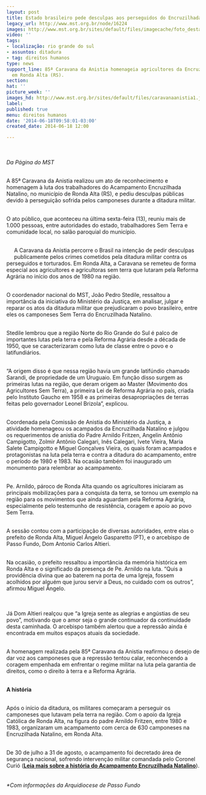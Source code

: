 ```yaml
---
layout: post
title: Estado brasileiro pede desculpas aos perseguidos do Encruzilhada Natalino
legacy_url: http://www.mst.org.br/node/16224
images: http://www.mst.org.br/sites/default/files/imagecache/foto_destaque/caravanaanistia1.jpg
video: ''
tags:
- localização: rio grande do sul
- assuntos: ditadura
- tag: direitos humanos
type: news
support_line: 85ª Caravana da Anistia homenageia agricultores da Encruzilhada Natalino,
  em Ronda Alta (RS).
section: 
hat: ''
picture_week: ''
images_hd: http://www.mst.org.br/sites/default/files/caravanaanistia1.jpg
label: 
published: true
menu: direitos humanos
date: '2014-06-18T09:58:01-03:00'
created_date: 2014-06-18 12:00

---
```

<p><img style="margin: 10px;" src="http://www.mst.org.br/sites/default/files/caravanaanistia1.jpg" alt=""></p><p><em>Da Página do MST</em></p><p><br>A 85ª Caravana da Anistia realizou um ato de reconhecimento e homenagem à luta dos trabalhadores do Acampamento Encruzilhada Natalino, no município de Ronda Alta (RS), e pediu desculpas públicas devido à perseguição sofrida pelos camponeses durante a ditadura militar.</p><p><br>O ato público, que aconteceu na última sexta-feira (13), reuniu mais de 1.000 pessoas, entre autoridades do estado, trabalhadores Sem Terra e comunidade local, no salão paroquial do município.</p><p><br><img style="margin: 10px; float: left;" src="http://www.mst.org.br/sites/default/files/caravanaanistia4.jpg" alt="">A Caravana da Anistia percorre o Brasil na intenção de pedir desculpas publicamente pelos crimes cometidos pela ditadura militar contra os perseguidos e torturados. Em Ronda Alta, a Caravana se remeteu de forma especial aos agricultores e agricultoras sem terra que lutaram pela Reforma Agrária no início dos anos de 1980 na região.</p><p><br>O coordenador nacional do MST, João Pedro Stedile, ressaltou a importância da iniciativa do Ministério da Justiça, em analisar, julgar e reparar os atos da ditadura militar que prejudicaram o povo brasileiro, entre eles os camponeses Sem Terra do Encruzilhada Natalino.</p><p><br>Stedile lembrou que a região Norte do Rio Grande do Sul é palco de importantes lutas pela terra e pela Reforma Agrária desde a década de 1950, que se caracterizaram como luta de classe entre o povo e o latifundiários.</p><p><br>“A origem disso é que nessa região havia um grande latifúndio chamado Sarandi, de propriedade de um Uruguaio. Em função disso surgem as primeiras lutas na região, que deram origem ao Master (Movimento dos Agricultores Sem Terra), a primeira Lei de Reforma Agrária no país, criada pelo Instituto Gaucho em 1958 e as primeiras desapropriações de terras feitas pelo governador Leonel Brizola”, explicou.</p><p><br><img style="margin: 10px; float: right;" src="http://www.mst.org.br/sites/default/files/caravanaanistia3.jpg" alt="">Coordenada pela Comissão de Anistia do Ministério da Justiça, a atividade homenageou os acampados da Encruzilhada Natalino e julgou os requerimentos de anistia do Padre Arnildo Fritzen, Angelin Antônio Campigotto, Zolmir Antônio Calegari, Inês Calegari, Ivete Vieira, Maria Salete Campigotto e Miguel Gonçalves Vieira, os quais foram acampados e protagonistas na luta pela terra e contra a ditadura do acampamento, entre o período de 1980 e 1983. Na ocasião também foi inaugurado um monumento para relembrar ao acampamento.</p><p><br>Pe. Arnildo, pároco de Ronda Alta quando os agricultores iniciaram as principais mobilizações para a conquista da terra, se tornou um exemplo na região para os movimentos que ainda aguardam pela Reforma Agrária, especialmente pelo testemunho de resistência, coragem e apoio ao povo Sem Terra.</p><p><br>A sessão contou com a participação de diversas autoridades, entre elas o prefeito de Ronda Alta, Miguel Ângelo Gasparetto (PT), e o arcebispo de Passo Fundo, Dom Antonio Carlos Altieri.</p><p><br>Na ocasião, o prefeito ressaltou a importância da memória histórica em Ronda Alta e o significado da presença de Pe. Arnildo na luta. “Quis a providência divina que ao baterem na porta de uma Igreja, fossem acolhidos por alguém que jurou servir a Deus, no cuidado com os outros”, afirmou Miguel Ângelo.&nbsp;</p><p><img style="margin: 10px;" src="http://www.mst.org.br/sites/default/files/caravana.jpg" alt=""></p><p>Já Dom Altieri realçou que “a Igreja sente as alegrias e angústias de seu povo”, motivando que o amor seja o grande continuador da continuidade desta caminhada. O arcebispo também alertou que a repressão ainda é encontrada em muitos espaços atuais da sociedade.</p><p><br>A homenagem realizada pela 85ª Caravana da Anistia reafirmou o desejo de dar voz aos camponeses que a repressão tentou calar, reconhecendo a coragem empenhada em enfrentar o regime militar na luta pela garantia de direitos, como o direito à terra e a Reforma Agrária.</p><p><br><strong>A história&nbsp;</strong></p><p><br>Após o início da ditadura, os militares começaram a perseguir os camponeses que lutavam pela terra na região. Com o apoio da Igreja Católica de Ronda Alta, na figura do padre Arnildo Fritzen, entre 1980 e 1983, organizaram um acampamento com cerca de 630 camponeses na Encruzilhada Natalino, em Ronda Alta.&nbsp;</p><p><br>De 30 de julho a 31 de agosto, o acampamento foi decretado área de segurança nacional, sofrendo intervenção militar comandada pelo Coronel Curió (<a href="http://www.mst.org.br/node/16225"><strong>Leia mais sobre a história do Acampamento Encruzilhada Natalino</strong></a>).</p><p><img style="margin: 10px;" src="http://www.mst.org.br/sites/default/files/documentoencruzilhada_0.jpg" alt=""><br><em>*Com informações da&nbsp;Arquidiocese de Passo Fundo</em></p><div>&nbsp;</div>

